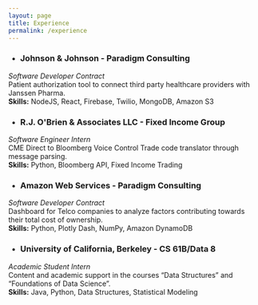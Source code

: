 ```yaml
---
layout: page
title: Experience
permalink: /experience
---
```


* ### Johnson & Johnson - Paradigm Consulting
*Software Developer Contract* <br>
Patient authorization tool to connect third party healthcare providers with Janssen Pharma. <br>
**Skills:** NodeJS, React, Firebase, Twilio, MongoDB, Amazon S3


* ### R.J. O'Brien & Associates LLC - Fixed Income Group
*Software Engineer Intern* <br>
CME Direct to Bloomberg Voice Control Trade code translator through message parsing. <br>
**Skills:** Python, Bloomberg API, Fixed Income Trading

* ### Amazon Web Services - Paradigm Consulting
*Software Developer Contract* <br>
Dashboard for Telco companies to analyze factors contributing towards their total cost of ownership. <br>
**Skills:** Python, Plotly Dash, NumPy, Amazon DynamoDB

* ### University of California, Berkeley - CS 61B/Data 8
*Academic Student Intern* <br>
Content and academic support in the courses “Data Structures” and “Foundations of Data Science”. <br>
**Skills:** Java, Python, Data Structures, Statistical Modeling